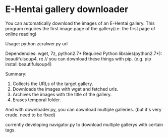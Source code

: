 # E-Hentai gallery downloader

You can automatically download the images of an E-Hentai gallery.
This program requires the first image page of the gallery(i.e. the first page of online reading)

Usage: python zcralwer.py url

Dependencies: wget, 7z, python2.7*
Required Python libraies(python2.7*): beautifulsoup4, re // you can download these things with pip. (e.g. pip install beautifulsoup4)


Summary:

1. Collects the URLs of the target gallery.
2. Downloads the images with wget and fetched urls.
3. Archives the images with the title of the gallery.
4. Erases temporal folder.


And with downloader.py, you can download multiple galleries. (but it's very crude. need to be fixed)

currently developing navigator.py to download multiple gallerys with certain tags.



